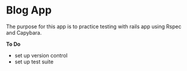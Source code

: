 # Blog App

The purpose for this app is to practice testing with rails app using Rspec and Capybara.

**To Do**

* set up version control
* set up test suite
